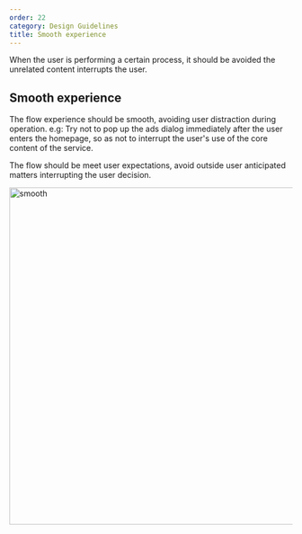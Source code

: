 ```yaml
---
order: 22
category: Design Guidelines
title: Smooth experience
---
```


When the user is performing a certain process, it should be avoided the unrelated content interrupts the user.

## Smooth experience

The flow experience should be smooth, avoiding user distraction during operation.
e.g: Try not to pop up the ads dialog immediately after the user enters the homepage, so as not to interrupt the user's use of the core content of the service.

The flow should be meet user expectations, avoid outside user anticipated matters interrupting the user decision.

<img className="img-basic" src="https://salt.tikicdn.com/ts/social/cf/e9/44/a076a65a9a463af4c23ca10e6cac117a.png" alt="smooth" height="600px" />
